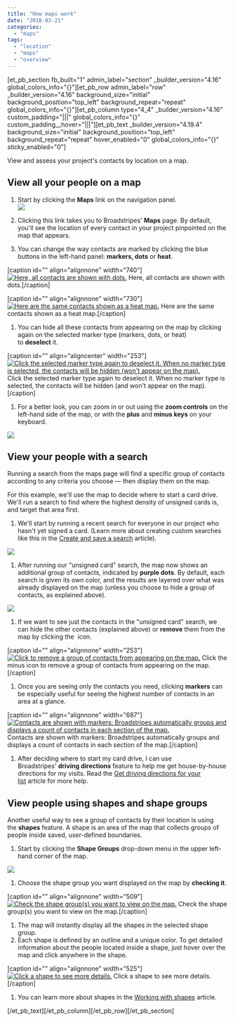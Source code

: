 ```yaml
---
title: "How maps work"
date: "2018-03-21"
categories: 
  - "maps"
tags: 
  - "location"
  - "maps"
  - "overview"
---
```


\[et\_pb\_section fb\_built="1" admin\_label="section" \_builder\_version="4.16" global\_colors\_info="{}"\]\[et\_pb\_row admin\_label="row" \_builder\_version="4.16" background\_size="initial" background\_position="top\_left" background\_repeat="repeat" global\_colors\_info="{}"\]\[et\_pb\_column type="4\_4" \_builder\_version="4.16" custom\_padding="|||" global\_colors\_info="{}" custom\_padding\_\_hover="|||"\]\[et\_pb\_text \_builder\_version="4.19.4" background\_size="initial" background\_position="top\_left" background\_repeat="repeat" hover\_enabled="0" global\_colors\_info="{}" sticky\_enabled="0"\]

View and assess your project's contacts by location on a map.

## View all your people on a map

1. Start by clicking the **Maps** link on the navigation panel.  
    ![](images/LeftNavPanel-Maps.png)

1. Clicking this link takes you to Broadstripes' **Maps** page. By default, you'll see the location of every contact in your project pinpointed on the map that appears.
2. You can change the way contacts are marked by clicking the blue buttons in the left-hand panel: **markers, dots** or **heat**.

\[caption id="" align="alignnone" width="740"\][![Here, all contacts are shown with dots.](images/ec5a8e5-MapsViewAllDots2.png)](https://help.broadstripes.com/wp-content/uploads/2018/01/ec5a8e5-MapsViewAllDots2.png) Here, all contacts are shown with dots.\[/caption\]

\[caption id="" align="alignnone" width="730"\][![Here are the same contacts shown as a heat map.](images/7d60a75-MapsViewAllHeat2.png)](https://help.broadstripes.com/wp-content/uploads/2018/01/7d60a75-MapsViewAllHeat2.png) Here are the same contacts shown as a heat map.\[/caption\]

1. You can hide all these contacts from appearing on the map by clicking again on the selected marker type (markers, dots, or heat) to **deselect** it.

\[caption id="" align="aligncenter" width="253"\][![Click the selected marker type again to deselect it. When no marker type is selected, the contacts will be hidden (won't appear on the map).](images/0ca9c31-MapsDeselect2.png)](https://help.broadstripes.com/wp-content/uploads/2018/01/0ca9c31-MapsDeselect2.png) Click the selected marker type again to deselect it. When no marker type is selected, the contacts will be hidden (and won't appear on the map).\[/caption\]

1. For a better look, you can zoom in or out using the **zoom controls** on the left-hand side of the map, or with the **plus** and **minus keys** on your keyboard.

[![](images/2b7dbc0-MapsViewZoom.png)](https://help.broadstripes.com/wp-content/uploads/2018/01/2b7dbc0-MapsViewZoom.png)

## View your people with a search

Running a search from the maps page will find a specific group of contacts according to any criteria you choose — then display them on the map.

For this example, we'll use the map to decide where to start a card drive. We'll run a search to find where the highest density of unsigned cards is, and target that area first.

1. We'll start by running a recent search for everyone in our project who hasn't yet signed a card. (Learn more about creating custom searches like this in the [Create and save a search](https://help.broadstripes.com/help-articles/using-broadstripes/customize/create-and-save-a-search/) article).

[![](images/c1ef6e9-MapsSearch.png)](https://help.broadstripes.com/wp-content/uploads/2018/01/c1ef6e9-MapsSearch.png)

1. After running our "unsigned card" search, the map now shows an additional group of contacts, indicated by **purple dots**. By default, each search is given its own color, and the results are layered over what was already displayed on the map (unless you choose to hide a group of contacts, as explained above).

[![](images/5b08a5d-MapsSearchcardno.png)](https://help.broadstripes.com/wp-content/uploads/2018/01/5b08a5d-MapsSearchcardno.png)

1. If we want to see just the contacts in the "unsigned card" search, we can hide the other contacts (explained above) or **remove** them from the map by clicking the  icon.

\[caption id="" align="alignnone" width="253"\][![Click to remove a group of contacts from appearing on the map.](images/6e9b8bf-MapsCloseContacts.png)](https://help.broadstripes.com/wp-content/uploads/2018/01/6e9b8bf-MapsCloseContacts.png) Click the minus icon to remove a group of contacts from appearing on the map.\[/caption\]

1. Once you are seeing only the contacts you need, clicking **markers** can be especially useful for seeing the highest number of contacts in an area at a glance.

\[caption id="" align="alignnone" width="687"\][![Contacts are shown with markers: Broadstripes automatically groups and displays a count of contacts in each section of the map.](images/f288f44-MapsSearchcardnoMarkers.png)](https://help.broadstripes.com/wp-content/uploads/2018/01/f288f44-MapsSearchcardnoMarkers.png) Contacts are shown with markers: Broadstripes automatically groups and displays a count of contacts in each section of the map.\[/caption\]

1. After deciding where to start my card drive, I can use Broadstripes' **driving directions** feature to help me get house-by-house directions for my visits. Read the [Get driving directions for your list](https://help.broadstripes.com/help-articles/using-broadstripes/get-started/get-driving-directions-for-your-list/) article for more help.

## View people using shapes and shape groups

Another useful way to see a group of contacts by their location is using the **shapes** feature. A shape is an area of the map that collects groups of people inside saved, user-defined boundaries.

1. Start by clicking the **Shape Groups** drop-down menu in the upper left-hand corner of the map.

[![](images/74d6d43-MapsViewShapeGroupDropdown.png)](https://help.broadstripes.com/wp-content/uploads/2018/01/74d6d43-MapsViewShapeGroupDropdown.png)

1. Choose the shape group you want displayed on the map by **checking it**.

\[caption id="" align="alignnone" width="509"\][![Check the shape group(s) you want to view on the map.](images/391c19c-MapsViewShapeWards.png)](https://help.broadstripes.com/wp-content/uploads/2018/01/391c19c-MapsViewShapeWards.png) Check the shape group(s) you want to view on the map.\[/caption\]

1. The map will instantly display all the shapes in the selected shape group.
2. Each shape is defined by an outline and a unique color. To get detailed information about the people located inside a shape, just hover over the map and click anywhere in the shape.

\[caption id="" align="alignnone" width="525"\][![Click a shape to see more details.](images/8b90c87-MapsViewShape6Ward.png)](https://help.broadstripes.com/wp-content/uploads/2018/01/8b90c87-MapsViewShape6Ward.png) Click a shape to see more details.\[/caption\]

1. You can learn more about shapes in the [Working with shapes](https://help.broadstripes.com/help-articles/using-broadstripes/maps/working-with-shapes/) article.

\[/et\_pb\_text\]\[/et\_pb\_column\]\[/et\_pb\_row\]\[/et\_pb\_section\]
